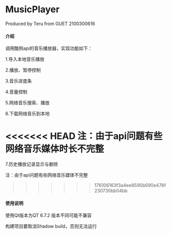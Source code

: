 # MusicPlayer
Produced by Teru from GUET 2100300616
#### 介绍
调用酷狗api的音乐播放器，实现功能如下：

1.导入本地音乐播放

2.播放、暂停控制

3.音乐进度条

4.音量控制

5.网络音乐搜索、播放

6.下载网络音乐到本地

<<<<<<< HEAD
注：由于api问题有些网络音乐媒体时长不完整
=======
7.历史播放记录显示与删除

注：由于api问题有些网络音乐媒体不完整
>>>>>>> 176106163f3a4ee8595b690e476f230730bb04bb

#### 使用说明

使用Qt版本为QT 6.7.2 版本不同可能不兼容

构建项目要取消Shadow build，否则无法运行

